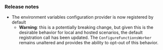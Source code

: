 ### Release notes
<!-- Please add your release notes in the following format:
- My change description (#PR/#issue)
-->
- The environment variables configuration provider is now registered by default
  - **Warning**: this is a potentially breaking change, but given this is the desirable behavior for
  local and hosted scenarios, the default registration call has been updated. The `ConfigureFunctionsWorker` remains unaltered and provides the ability to opt-out of this behavior.